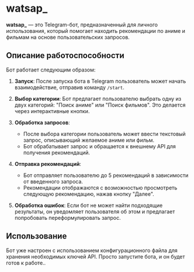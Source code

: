 # watsap_

**watsap_** — это Telegram-бот, предназначенный для личного использования, который помогает находить рекомендации по аниме и фильмам на основе пользовательских запросов.

## Описание работоспособности

Бот работает следующим образом:

1. **Запуск**: После запуска бота в Telegram пользователь может начать взаимодействие, отправив команду `/start`.

2. **Выбор категории**: Бот предлагает пользователю выбрать одну из двух категорий: "Поиск аниме" или "Поиск фильмов". Это делается через интерактивные кнопки.

3. **Обработка запросов**: 
   - После выбора категории пользователь может ввести текстовый запрос, описывающий желаемое аниме или фильм.
   - Бот обрабатывает запрос и обращается к внешнему API для получения рекомендаций.

4. **Отправка рекомендаций**: 
   - Бот отправляет пользователю до 5 рекомендаций в зависимости от введенного запроса.
   - Рекомендации отображаются с возможностью просмотреть следующую рекомендацию, нажав кнопку "Далее".

5. **Обработка ошибок**: Если бот не может найти подходящие результаты, он уведомляет пользователя об этом и предлагает попробовать переформулировать запрос.

## Использование

Бот уже настроен с использованием конфигурационного файла для хранения необходимых ключей API. Просто запустите бота, и он будет готов к работе..

